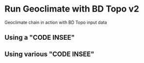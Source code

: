 # Run Geoclimate with BD Topo v2


Geoclimate chain in action with BD Topo input data


## Using a "CODE INSEE"



## Using various "CODE INSEE"